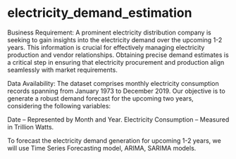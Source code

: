 # electricity_demand_estimation

Business Requirement:
A prominent electricity distribution company is seeking to gain insights into the electricity demand over the upcoming 1-2 years. This information is crucial for effectively managing electricity production and vendor relationships. Obtaining precise demand estimates is a critical step in ensuring that electricity procurement and production align seamlessly with market requirements. 

Data Availability:
The dataset comprises monthly electricity consumption records spanning from January 1973 to December 2019. Our objective is to generate a robust demand forecast for the upcoming two years, considering the following variables:

Date – Represented by Month and Year.
Electricity Consumption – Measured in Trillion Watts.

To forecast the electricity demand generation for upcoming 1-2 years, we will use Time Series Forecasting model, ARIMA, SARIMA models.
